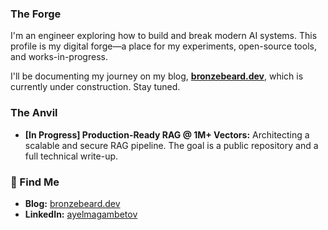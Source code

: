 ### The Forge

I'm an engineer exploring how to build and break modern AI systems. This profile is my digital forge—a place for my experiments, open-source tools, and works-in-progress.


I'll be documenting my journey on my blog, **[bronzebeard.dev](https://bronzebeard.dev)**, which is currently under construction. Stay tuned.


### The Anvil

- **[In Progress] Production-Ready RAG @ 1M+ Vectors:** Architecting a scalable and secure RAG pipeline. The goal is a public repository and a full technical write-up.


### 🔗 Find Me

- **Blog:** [bronzebeard.dev](https://bronzebeard.dev)
- **LinkedIn:** [ayelmagambetov](https://www.linkedin.com/in/ayelmagambetov/)
